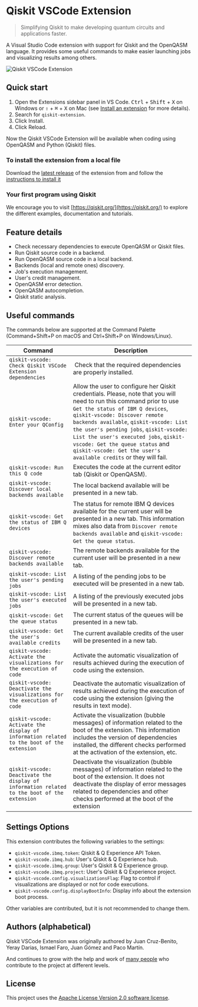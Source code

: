 # Qiskit VSCode Extension

> Simplifying Qiskit to make developing quantum circuits and applications faster.

A Visual Studio Code extension with support for Qiskit and the OpenQASM language. It provides some useful commands to make easier launching jobs and visualizing results among others.

![Qiskit VSCode Extension](https://raw.githubusercontent.com/Qiskit/qiskit-vscode/master/docs/images/execute-sample.gif "Example of running Qiskit VSCode Extension")

## Quick start

1. Open the Extensions sidebar panel in VS Code. <kbd>Ctrl</kbd> + <kbd>Shift</kbd> + <kbd>X</kbd> on Windows or <kbd>⇧</kbd> + <kbd>⌘</kbd> + <kbd>X</kbd> on Mac (see [Install an extension](https://code.visualstudio.com/docs/editor/extension-gallery#_install-an-extension) for more details).
2. Search for `qiskit-extension`.
3. Click Install.
4. Click Reload.

Now the Qiskit VSCode Extension will be available when coding using OpenQASM and Python (Qiskit) files.

### To install the extension from a local file

Download the [latest release](https://github.com/Qiskit/qiskit-vscode/releases) of the extension from and follow the [instructions to install it](https://code.visualstudio.com/docs/editor/extension-gallery#_install-from-a-vsix)

### Your first program using Qiskit
We encourage you to visit [https://qiskit.org/](https://qiskit.org/) to explore the different examples, documentation and tutorials.

## Feature details

* Check necessary dependencies to execute OpenQASM or Qiskit files.
* Run Qiskit source code in a backend.
* Run OpenQASM source code in a local backend.
* Backends (local and remote ones) discovery.
* Job's execution management.
* User's credit management.
* OpenQASM error detection.
* OpenQASM autocompletion.
* Qiskit static analysis.

## Useful commands

The commands below are supported at the Command Palette (Command+Shift+P on macOS and Ctrl+Shift+P on Windows/Linux).

Command | Description
--- | ---
```qiskit-vscode: Check Qiskit VSCode Extension dependencies``` | Check that the required dependencies are properly installed.
```qiskit-vscode: Enter your QConfig``` | Allow the user to configure her Qiskit credentials. Please, note that you will need to run this command prior to use `Get the status of IBM Q devices`, `qiskit-vscode: Discover remote backends available`, `qiskit-vscode: List the user's pending jobs`, `qiskit-vscode: List the user's executed jobs`, `qiskit-vscode: Get the queue status` and `qiskit-vscode: Get the user's available credits` or they will fail.
```qiskit-vscode: Run this Q code``` | Executes the code at the current editor tab (Qiskit or OpenQASM).
```qiskit-vscode: Discover local backends available``` | The local backend available will be presented in a new tab.
```qiskit-vscode: Get the status of IBM Q devices``` | The status for remote IBM Q devices available for the current user will be presented in a new tab. This information mixes also data from `Discover remote backends available` and `qiskit-vscode: Get the queue status`.
```qiskit-vscode: Discover remote backends available``` | The remote backends available for the current user will be presented in a new tab.
```qiskit-vscode: List the user's pending jobs``` | A listing of the pending jobs to be executed will be presented in a new tab.
```qiskit-vscode: List the user's executed jobs``` | A listing of the previously executed jobs will be presented in a new tab.
```qiskit-vscode: Get the queue status``` | The current status of the queues will be presented in a new tab.
```qiskit-vscode: Get the user's available credits``` | The current available credits of the user will be presented in a new tab.
```qiskit-vscode: Activate the visualizations for the execution of code``` | Activate the automatic visualization of results achieved during the execution of code using the extension.
```qiskit-vscode: Deactivate the visualizations for the execution of code``` | Deactivate the automatic visualization of results achieved during the execution of code using the extension (giving the results in text mode).
```qiskit-vscode: Activate the display of information related to the boot of the extension``` | Activate the visualization (bubble messages) of information related to the boot of the extension. This information includes the version of dependencies installed, the different checks performed at the activation of the extension, etc.
```qiskit-vscode: Deactivate the display of information related to the boot of the extension``` | Deactivate the visualization (bubble messages) of information related to the boot of the extension. It does not deactivate the display of error messages related to dependencies and other checks performed at the boot of the extension

## Settings Options

This extension contributes the following variables to the settings:

  * `qiskit-vscode.ibmq.token`: Qiskit & Q Experience API Token.
  * `qiskit-vscode.ibmq.hub`: User's Qiskit & Q Experience hub.
  * `qiskit-vscode.ibmq.group`: User's Qiskit & Q Experience group.
  * `qiskit-vscode.ibmq.project`: User's Qiskit & Q Experience project.
  * `qiskit-vscode.config.visualizationsFlag`: Flag to control if visualizations are displayed or not for code executions.
  * `qiskit-vscode.config.displayBootInfo`: Display info about the extension boot process.

Other variables are contributed, but it is not recommended to change them.

## Authors (alphabetical)

Qiskit VSCode Extension was originally authored by Juan Cruz-Benito, Yeray Darias, Ismael Faro, Juan Gómez and Paco Martín.

And continues to grow with the help and work of [many people](https://github.com/Qiskit/qiskit-vscode/graphs/contributors) who contribute to the project at different levels.

## License
This project uses the [Apache License Version 2.0 software license](https://www.apache.org/licenses/LICENSE-2.0).
